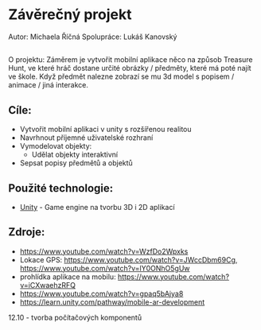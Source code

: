 # Závěrečný projekt
Autor: Michaela Říčná
Spolupráce: Lukáš Kanovský

##
O projektu: Záměrem je vytvořit mobilní aplikace něco na způsob Treasure Hunt, ve které hráč dostane určité obrázky / předměty, které má poté najít ve škole. Když předmět nalezne zobrazí se mu 3d model s popisem / animace / jiná interakce.   




## Cíle:
- Vytvořit mobilní aplikaci v unity s rozšířenou realitou
- Navrhnout příjemné uživatelské rozhraní 
- Vymodelovat objekty:
    - Udělat objekty interaktivní
- Sepsat popisy předmětů a objektů

## Použité technologie:
- [Unity] - Game engine na tvorbu 3D i 2D aplikací

## Zdroje:
- https://www.youtube.com/watch?v=WzfDo2Wpxks
- Lokace GPS: https://www.youtube.com/watch?v=JWccDbm69Cg, https://www.youtube.com/watch?v=lY0ONhO5gUw
- prohlídka aplikace na mobilu: https://www.youtube.com/watch?v=iCXwaehzRFQ
- https://www.youtube.com/watch?v=gpaq5bAjya8
- https://learn.unity.com/pathway/mobile-ar-development



12.10 - tvorba počítačových komponentů    



[Unity]:https://unity.com/
